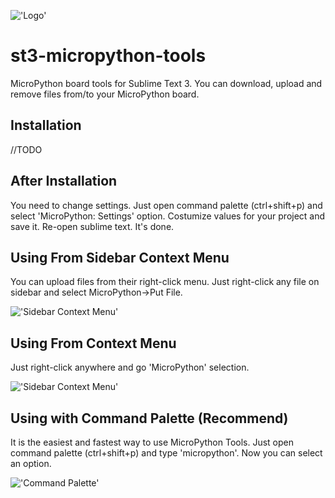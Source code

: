 !['Logo'](https://raw.githubusercontent.com/bisguzar/st3-micropython-tools/master/images/logo2.png)

# st3-micropython-tools
MicroPython board tools for Sublime Text 3. You can download, upload and remove files from/to your MicroPython board. 

## Installation
  //TODO
  
## After Installation
You need to change settings. Just open command palette (ctrl+shift+p) and select 'MicroPython: Settings' option. Costumize values for your project and save it. Re-open sublime text. It's done.

## Using From Sidebar Context Menu
You can upload files from their right-click menu. Just right-click any file on sidebar and select MicroPython->Put File.

!['Sidebar Context Menu'](https://raw.githubusercontent.com/bisguzar/st3-micropython-tools/master/images/context_menu.png)

## Using From Context Menu
Just right-click anywhere and go 'MicroPython' selection.

!['Sidebar Context Menu'](https://raw.githubusercontent.com/bisguzar/st3-micropython-tools/master/images/real_context_menu.png)

## Using with Command Palette (Recommend)
It is the easiest and fastest way to use MicroPython Tools. Just open command palette (ctrl+shift+p) and type 'micropython'. Now you can select an option.

!['Command Palette'](https://raw.githubusercontent.com/bisguzar/st3-micropython-tools/master/images/commandpalette.gif)
